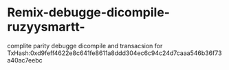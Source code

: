 # Remix-debugge-dicompile-ruzyysmartt-
complite parity  debugge dicompile  and transacsion for  TxHash:0xd9feff4622e8c641fe8611a8ddd304ec6c94c24d7caaa546b36f73a40ac7eebc

